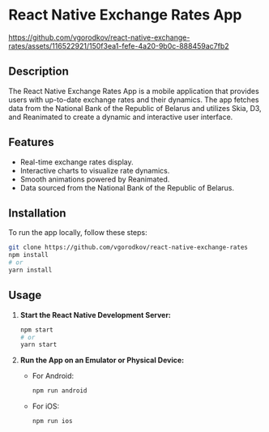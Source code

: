 # React Native Exchange Rates App




https://github.com/vgorodkov/react-native-exchange-rates/assets/116522921/150f3ea1-fefe-4a20-9b0c-888459ac7fb2




## Description

The React Native Exchange Rates App is a mobile application that provides users with up-to-date exchange rates and their dynamics. The app fetches data from the National Bank of the Republic of Belarus and utilizes Skia, D3, and Reanimated to create a dynamic and interactive user interface.

## Features

- Real-time exchange rates display.
- Interactive charts to visualize rate dynamics.
- Smooth animations powered by Reanimated.
- Data sourced from the National Bank of the Republic of Belarus.

## Installation

To run the app locally, follow these steps:

```bash
git clone https://github.com/vgorodkov/react-native-exchange-rates
npm install
# or
yarn install
```

## Usage

1. **Start the React Native Development Server:**

    ```bash
    npm start
    # or
    yarn start
    ```

2. **Run the App on an Emulator or Physical Device:**

    - For Android:

        ```bash
        npm run android
        ```

    - For iOS:

        ```bash
        npm run ios
        ```


